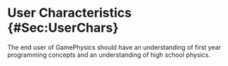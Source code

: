 # User Characteristics {#Sec:UserChars}

The end user of GamePhysics should have an understanding of first year programming concepts and an understanding of high school physics.
